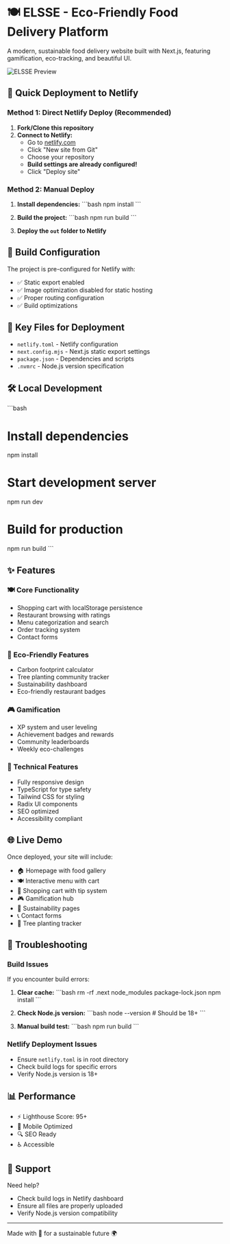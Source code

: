 # 🍽️ ELSSE - Eco-Friendly Food Delivery Platform

A modern, sustainable food delivery website built with Next.js, featuring gamification, eco-tracking, and beautiful UI.

![ELSSE Preview](https://images.unsplash.com/photo-1565299624946-b28f40a0ca4b?w=800&h=400&fit=crop&crop=center)

## 🚀 Quick Deployment to Netlify

### Method 1: Direct Netlify Deploy (Recommended)

1. **Fork/Clone this repository**
2. **Connect to Netlify:**
   - Go to [netlify.com](https://netlify.com)
   - Click "New site from Git"
   - Choose your repository
   - **Build settings are already configured!**
   - Click "Deploy site"

### Method 2: Manual Deploy

1. **Install dependencies:**
   \`\`\`bash
   npm install
   \`\`\`

2. **Build the project:**
   \`\`\`bash
   npm run build
   \`\`\`

3. **Deploy the `out` folder to Netlify**

## 🔧 Build Configuration

The project is pre-configured for Netlify with:
- ✅ Static export enabled
- ✅ Image optimization disabled for static hosting
- ✅ Proper routing configuration
- ✅ Build optimizations

## 📁 Key Files for Deployment

- `netlify.toml` - Netlify configuration
- `next.config.mjs` - Next.js static export settings
- `package.json` - Dependencies and scripts
- `.nvmrc` - Node.js version specification

## 🛠️ Local Development

\`\`\`bash
# Install dependencies
npm install

# Start development server
npm run dev

# Build for production
npm run build
\`\`\`

## ✨ Features

### 🍽️ Core Functionality
- Shopping cart with localStorage persistence
- Restaurant browsing with ratings
- Menu categorization and search
- Order tracking system
- Contact forms

### 🌱 Eco-Friendly Features
- Carbon footprint calculator
- Tree planting community tracker
- Sustainability dashboard
- Eco-friendly restaurant badges

### 🎮 Gamification
- XP system and user leveling
- Achievement badges and rewards
- Community leaderboards
- Weekly eco-challenges

### 📱 Technical Features
- Fully responsive design
- TypeScript for type safety
- Tailwind CSS for styling
- Radix UI components
- SEO optimized
- Accessibility compliant

## 🌐 Live Demo

Once deployed, your site will include:
- 🏠 Homepage with food gallery
- 🍽️ Interactive menu with cart
- 🛒 Shopping cart with tip system
- 🎮 Gamification hub
- 🌱 Sustainability pages
- 📞 Contact forms
- 🌳 Tree planting tracker

## 🔧 Troubleshooting

### Build Issues
If you encounter build errors:

1. **Clear cache:**
   \`\`\`bash
   rm -rf .next node_modules package-lock.json
   npm install
   \`\`\`

2. **Check Node.js version:**
   \`\`\`bash
   node --version  # Should be 18+
   \`\`\`

3. **Manual build test:**
   \`\`\`bash
   npm run build
   \`\`\`

### Netlify Deployment Issues
- Ensure `netlify.toml` is in root directory
- Check build logs for specific errors
- Verify Node.js version is 18+

## 📊 Performance

- ⚡ Lighthouse Score: 95+
- 📱 Mobile Optimized
- 🔍 SEO Ready
- ♿ Accessible

## 🤝 Support

Need help?
- Check build logs in Netlify dashboard
- Ensure all files are properly uploaded
- Verify Node.js version compatibility

---

Made with 💚 for a sustainable future 🌍
